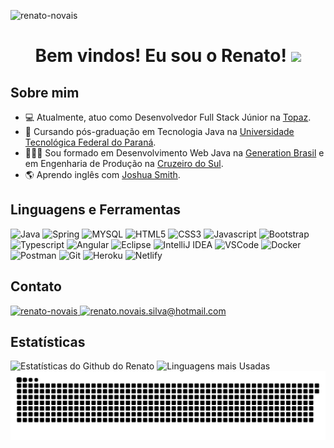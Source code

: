 <p align="left"><img src="https://komarev.com/ghpvc/?username=renato-novais" alt="renato-novais" /></p>

<h1 align="center">Bem vindos! Eu sou o Renato! <img src="https://media.giphy.com/media/hvRJCLFzcasrR4ia7z/giphy.gif" width="30px"></h1>

## Sobre mim

- 💻 Atualmente, atuo como Desenvolvedor Full Stack Júnior na <a href="https://www.topaz.com.uy/" target="_blank">Topaz</a>.
- 🎯 Cursando pós-graduação em Tecnologia Java na <a href="http://www.utfpr.edu.br/" target="_blank">Universidade Tecnológica Federal do Paraná</a>.
- 👨🏽‍🎓 Sou formado em Desenvolvimento Web Java na <a href="https://brazil.generation.org" target="_blank">Generation Brasil</a> e em Engenharia de Produção na <a href="https://www.cruzeirodosul.edu.br/" target="_blank">Cruzeiro do Sul</a>.
- 🌎 Aprendo inglês com <a href="https://www.udemy.com/course/cursodeinglesbasico25/" target="_blank">Joshua Smith<a/>.


## Linguagens e Ferramentas 
<p> 
  <img src="https://img.shields.io/badge/Java-ED8B00?style=for-the-badge&logo=java&logoColor=white" alt="Java" /> 
  <img src="https://img.shields.io/badge/Spring-6DB33F?style=for-the-badge&logo=spring&logoColor=white" alt="Spring" />
  <img src="https://img.shields.io/badge/MySQL-00000F?style=for-the-badge&logo=mysql&logoColor=white" alt="MYSQL" />
  <img src="https://img.shields.io/badge/HTML5-E34F26?style=for-the-badge&logo=html5&logoColor=white" alt="HTML5" />
  <img src="https://img.shields.io/badge/CSS3-1572B6?style=for-the-badge&logo=css3&logoColor=white" alt="CSS3" />
  <img src="https://img.shields.io/badge/JavaScript-F7DF1E?style=for-the-badge&logo=javascript&logoColor=black" alt="Javascript" /> 
  <img src="https://img.shields.io/badge/Bootstrap-563D7C?style=for-the-badge&logo=bootstrap&logoColor=white" alt="Bootstrap" />
  <img src="https://img.shields.io/badge/TypeScript-007ACC?style=for-the-badge&logo=typescript&logoColor=white" alt="Typescript" />
  <img src="https://img.shields.io/badge/Angular-DD0031?style=for-the-badge&logo=angular&logoColor=white" alt="Angular" />	
  <img src="https://img.shields.io/badge/Eclipse-2C2255?style=for-the-badge&logo=eclipse&logoColor=white" alt="Eclipse" />
  <img src="https://img.shields.io/badge/IntelliJIDEA-000000.svg?style=for-the-badge&logo=intellij-idea&logoColor=white" alt="IntelliJ IDEA" />
  <img src="https://img.shields.io/badge/Visual_Studio_Code-0078D4?style=for-the-badge&logo=visual%20studio%20code&logoColor=white" alt="VSCode" />
  <img src="https://img.shields.io/badge/Docker-2CA5E0?style=for-the-badge&logo=docker&logoColor=white" alt="Docker" />
  <img src="https://img.shields.io/badge/Postman-FF6C37?style=for-the-badge&logo=Postman&logoColor=white" alt="Postman" />
  <img src="https://img.shields.io/badge/Git-F05032?style=for-the-badge&logo=git&logoColor=white" alt="Git" />
  <img src="https://img.shields.io/badge/Heroku-430098?style=for-the-badge&logo=heroku&logoColor=white" alt="Heroku" />
  <img src="https://img.shields.io/badge/Netlify-00C7B7?style=for-the-badge&logo=netlify&logoColor=white" alt="Netlify" />
</p>
	
## Contato

<p align = "left">
    <a href="https://www.linkedin.com/in/renatonovais/" target="_blank">
    <img src = "https://img.shields.io/badge/LinkedIn-0077B5?style=for-the-badge&logo=linkedin&logoColor=white" alt = "renato-novais" />
  </a>
  <a href="mailto:renato.novais.silva@hotmail.com" target="_blank">
    <img src = "https://img.shields.io/badge/Microsoft_Outlook-0078D4?style=for-the-badge&logo=microsoft-outlook&logoColor=white" alt = "renato.novais.silva@hotmail.com" />
  </a> 
</p>

## Estatísticas

![Estatísticas do Github do Renato](https://github-readme-stats.vercel.app/api?username=renato-novais&show_icons=true&theme=gruvbox)
![Linguagens mais Usadas](https://github-readme-stats.vercel.app/api/top-langs/?username=renato-novais&layout=compact&theme=gruvbox)	
![Snake animation](https://github.com/renato-novais/renato-novais/blob/output/github-contribution-grid-snake.svg)
